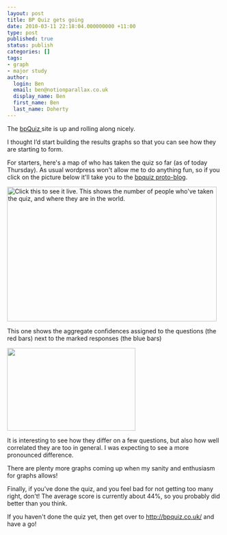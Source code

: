 ```yaml
---
layout: post
title: BP Quiz gets going
date: 2010-03-11 22:18:04.000000000 +11:00
type: post
published: true
status: publish
categories: []
tags:
- graph
- major study
author:
  login: Ben
  email: ben@notionparallax.co.uk
  display_name: Ben
  first_name: Ben
  last_name: Doherty
---
```

<p>The <a href="http://bpquiz.co.uk/">bpQuiz </a>site is up and rolling along nicely.</p>
<p>I thought I’d start building the results graphs so that you can see how they are starting to form.</p>
<p>For starters, here's a map of who has taken the quiz so far (as of today Thursday). As usual wordpress won't allow me to do anything fun, so if you click on the picture below it'll take you to the <a href="http://bpquiz.co.uk/">bpquiz </a><a href="http://bpquiz.co.uk/blog">proto-blog</a>.</p>
<p><a href="http://bpquiz.co.uk/blog.php"><img class="size-full wp-image-428 alignnone" title="population map" src="{{ site.baseurl }}/assets/popmap.png" alt="Click this to see it live. This shows the number of people who've taken the quiz, and where they are in the world." width="490" height="314" /></a></p>
<p>This one shows the aggregate confidences assigned to the questions (the red bars) next to the marked responses (the blue bars)</p>
<p><a href="http://www.notionparallax.co.uk/wordpress/wp-content/uploads/2010/03/aggConfVsAggCorrect.png"><img class="alignleft size-medium wp-image-431" title="aggConfVsAggCorrect" src="{{ site.baseurl }}/assets/aggConfVsAggCorrect-300x193.png" alt="" width="300" height="193" /></a></p>
<p>It is interesting to see how they differ on a few questions, but also how well correlated they are too in general. I was expecting to see a more pronounced difference.</p>
<p>There are plenty more graphs coming up when my sanity and enthusiasm for graphs allows!</p>
<p>Finally, if you've done the quiz, and you feel bad for not getting too many right, don't! The average score is currently about 44%, so you probably did better than you think.</p>
<p>If you haven't done the quiz yet, then get over to <a href="http://bpquiz.co.uk/">http://bpquiz.co.uk/</a> and have a go!</p>
